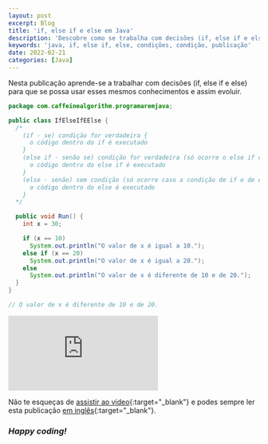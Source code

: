 ```yaml
---
layout: post
excerpt: Blog
title: 'if, else if e else em Java'
description: 'Descobre como se trabalha com decisões (if, else if e else) na linguagem de programação Java. Obtém respostas às tuas dúvidas com a teoria e os exemplos apresentados.'
keywords: 'java, if, else if, else, condições, condição, publicação'
date: 2022-02-21
categories: [Java]
---
```


Nesta publicação aprende-se a trabalhar com decisões (if, else if e else) para que se possa usar esses mesmos conhecimentos e assim evoluir.

```java
package com.caffeinealgorithm.programaremjava;

public class IfElseIfEElse {
  /*
    (if - se) condição for verdadeira {
      o código dentro do if é executado
    }
    (else if - senão se) condição for verdadeira (só ocorre o else if caso a condição de if seja falsa) {
      o código dentro do else if é executado
    }
    (else - senão) sem condição (só ocorre caso a condição de if e de else if sejam falsas) {
      o código dentro do else é executado
    }
  */

  public void Run() {
    int x = 30;

    if (x == 10)
      System.out.println("O valor de x é igual a 10.");
    else if (x == 20)
      System.out.println("O valor de x é igual a 20.");
    else
      System.out.println("O valor de x é diferente de 10 e de 20.");
  }
}

// O valor de x é diferente de 10 e de 20.
```

<div class="video-container">
  <iframe src="https://www.youtube.com/embed/IyDdjn1s3Gw" frameborder="0" allowfullscreen></iframe>
</div>

Não te esqueças de [assistir ao vídeo](https://youtu.be/IyDdjn1s3Gw){:target="\_blank"} e podes sempre ler esta publicação [em inglês](https://nelsonsilvadev.com/blog/if-else-if-and-else-in-java/){:target="\_blank"}.

### _Happy coding!_
